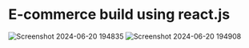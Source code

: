 # E-commerce build using react.js


![Screenshot 2024-06-20 194835](https://github.com/Vishalkumar00713/E-commerce/assets/136683003/990c543f-64bf-429a-ab39-46b47e44498f)
![Screenshot 2024-06-20 194908](https://github.com/Vishalkumar00713/E-commerce/assets/136683003/bdd849c0-ca76-41ec-a881-293a3d98eeea)
